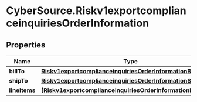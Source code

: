 # CyberSource.Riskv1exportcomplianceinquiriesOrderInformation

## Properties
Name | Type | Description | Notes
------------ | ------------- | ------------- | -------------
**billTo** | [**Riskv1exportcomplianceinquiriesOrderInformationBillTo**](Riskv1exportcomplianceinquiriesOrderInformationBillTo.md) |  | [optional] 
**shipTo** | [**Riskv1exportcomplianceinquiriesOrderInformationShipTo**](Riskv1exportcomplianceinquiriesOrderInformationShipTo.md) |  | [optional] 
**lineItems** | [**[Riskv1exportcomplianceinquiriesOrderInformationLineItems]**](Riskv1exportcomplianceinquiriesOrderInformationLineItems.md) |  | [optional] 


